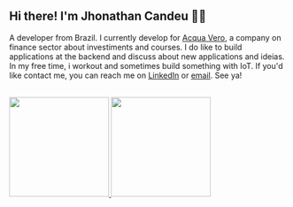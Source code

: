 ## Hi there! I'm Jhonathan Candeu 🖖🏾

A developer from Brazil. I currently develop for [Acqua Vero][acqua-github], a company on finance sector about investiments and courses. I do like to build applications at the backend and discuss about new applications and ideias. In my free time, i workout and sometimes build something with IoT. If you'd like contact me, you can reach me on [LinkedIn][linkedin] or [email][mail]. See ya!

<br />

<div>
  <a href="https://github.com/jhonathannc">
    <img height="180em" src="https://readme-stats.clckblog.space/api?username=jhonathannc&show_icons=true&theme=dracula&include_all_commits=true&count_private=true"/>
    <img height="180em" src="https://readme-stats.clckblog.space/api/top-langs/?username=jhonathannc&layout=compact&langs_count=16&theme=dracula"/>
  </a>
<div>

[acqua-github]: https://github.com/acqua-vero
[linkedin]: https://www.linkedin.com/in/jhonathannc
[mail]: mailto:jhonathannc@live.com
